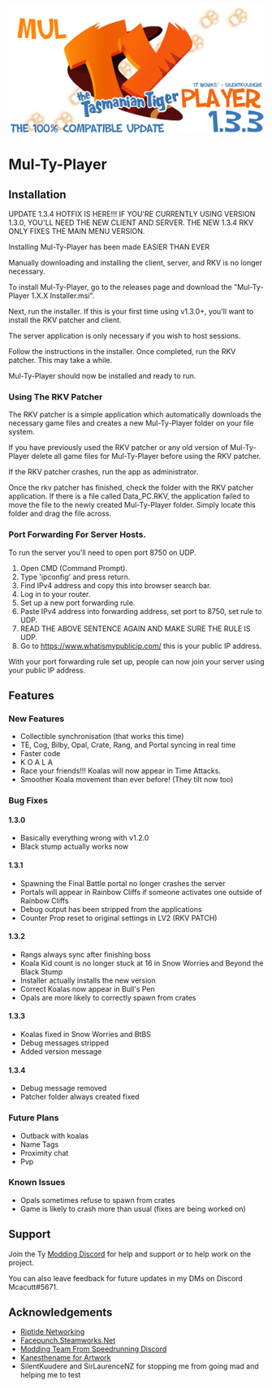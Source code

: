 
![Mul-Ty-Player](/Multyplayer%20logo.png)
# Mul-Ty-Player

## Installation

UPDATE 1.3.4 HOTFIX IS HERE!!! IF YOU'RE CURRENTLY USING VERSION 1.3.0, YOU'LL NEED THE NEW CLIENT AND SERVER. THE NEW 1.3.4 RKV ONLY FIXES THE MAIN MENU VERSION.

Installing Mul-Ty-Player has been made EASIER THAN EVER

Manually downloading and installing the client, server, and RKV is no longer necessary.

To install Mul-Ty-Player, go to the releases page and download the "Mul-Ty-Player 1.X.X Installer.msi".

Next, run the installer. If this is your first time using v1.3.0+, you'll want to install the RKV patcher and client.

The server application is only necessary if you wish to host sessions.

Follow the instructions in the installer. Once completed, run the RKV patcher. This may take a while.

Mul-Ty-Player should now be installed and ready to run.

### Using The RKV Patcher

The RKV patcher is a simple application which automatically downloads the necessary game files and creates a new Mul-Ty-Player folder on your file system.

If you have previously used the RKV patcher or any old version of Mul-Ty-Player delete all game files for Mul-Ty-Player before using the RKV patcher.

If the RKV patcher crashes, run the app as administrator.

Once the rkv patcher has finished, check the folder with the RKV patcher application. If there is a file called Data_PC.RKV,
the application failed to move the file to the newly created Mul-Ty-Player folder. Simply locate this folder and drag the file across.

### Port Forwarding For Server Hosts.
To run the server you'll need to open port 8750 on UDP.

1. Open CMD (Command Prompt).
2. Type 'ipconfig' and press return.
3. Find IPv4 address and copy this into browser search bar.
4. Log in to your router.
5. Set up a new port forwarding rule.
6. Paste IPv4 address into forwarding address, set port to 8750, set rule to UDP.
7. READ THE ABOVE SENTENCE AGAIN AND MAKE SURE THE RULE IS UDP.
8. Go to https://www.whatismypublicip.com/ this is your public IP address.

With your port forwarding rule set up, people can now join your server using your public IP address.

## Features

### New Features
- Collectible synchronisation (that works this time)
- TE, Cog, Bilby, Opal, Crate, Rang, and Portal syncing in real time
- Faster code
- K O A L A
- Race your friends!!! Koalas will now appear in Time Attacks.
- Smoother Koala movement than ever before! (They tilt now too)

### Bug Fixes

#### 1.3.0
- Basically everything wrong with v1.2.0
- Black stump actually works now

#### 1.3.1
- Spawning the Final Battle portal no longer crashes the server
- Portals will appear in Rainbow Cliffs if someone activates one outside of Rainbow Cliffs
- Debug output has been stripped from the applications
- Counter Prop reset to original settings in LV2 (RKV PATCH)

#### 1.3.2
- Rangs always sync after finishing boss
- Koala Kid count is no longer stuck at 16 in Snow Worries and Beyond the Black Stump
- Installer actually installs the new version
- Correct Koalas now appear in Bull's Pen
- Opals are more likely to correctly spawn from crates

#### 1.3.3
- Koalas fixed in Snow Worries and BtBS
- Debug messages stripped
- Added version message

#### 1.3.4
- Debug message removed
- Patcher folder always created fixed

### Future Plans
- Outback with koalas
- Name Tags
- Proximity chat
- Pvp

### Known Issues
- Opals sometimes refuse to spawn from crates
- Game is likely to crash more than usual (fixes are being worked on)

## Support

Join the Ty [Modding Discord](https://discord.gg/ENTV72BWru) for help and support or to help work on the project.

You can also leave feedback for future updates in my DMs on Discord Mcacutt#5671.

## Acknowledgements

 - [Riptide Networking](https://github.com/RiptideNetworking/Riptide)
 - [Facepunch.Steamworks.Net](https://wiki.facepunch.com/steamworks/)
 - [Modding Team From Speedrunning Discord](https://discord.gg/ENTV72BWru)
 - [Kanesthename for Artwork](https://www.deviantart.com/kanesthename/art/Ty-The-Tasmanian-Tiger-Logo-Recreation-Render-271468546)
 - SilentKuudere and SirLaurenceNZ for stopping me from going mad and helping me to test
